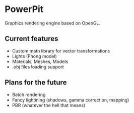 # PowerPit
Graphics rendering engine based on OpenGL.

## Current features
* Custom math library for vector transformations
* Lights (Phong model)
* Materials, Meshes, Models
* .obj files loading support

## Plans for the future
* Batch rendering
* Fancy lightining (shadows, gamma correction, mapping)
* PBR (whatever the hell that means)
